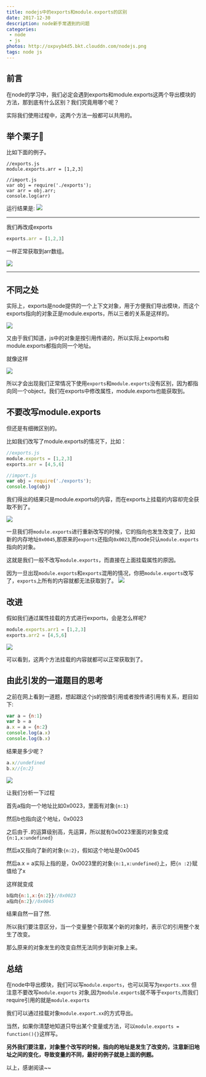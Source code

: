 ```yaml
---
title: nodejs中的exports和module.exports的区别
date: 2017-12-30
description: node新手常遇到的问题
categories:
 - node
 - js
photos: http://oxpvyb4d5.bkt.clouddn.com/nodejs.png
tags: node js
---
```


## 前言

在node的学习中，我们必定会遇到exports和module.exports这两个导出模块的方法，那到底有什么区别？我们究竟用哪个呢？

实际我们使用过程中，这两个方法一般都可以共用的。

## 举个栗子🌰

比如下面的例子。

```
//exports.js
module.exports.arr = [1,2,3]
```

```
//import.js
var obj = require('./exports');
var arr = obj.arr;
console.log(arr)
```
运行结果是:
![](http://oxpvb4fav.bkt.clouddn.com/15146109642764.jpg)

---

我们再改成exports

```js
exports.arr = [1,2,3]
```

一样正常获取到arr数组。

![](http://oxpvb4fav.bkt.clouddn.com/15146109642764.jpg)

---

## 不同之处

实际上，exports是node提供的一个上下文对象，用于方便我们导出模块，而这个exports指向的对象正是module.exports，所以三者的关系是这样的。

![](http://oxpvb4fav.bkt.clouddn.com/15146114379480.jpg)

又由于我们知道，js中的对象是按引用传递的，所以实际上exports和module.exports都指向同一个地址。

就像这样

![](http://oxpvb4fav.bkt.clouddn.com/15146115045635.jpg)

所以才会出现我们正常情况下使用```exports```和```module.exports```没有区别，因为都指向同一个object，我们在exports中修改属性，module.exports也能获取到。

## 不要改写module.exports

但还是有细微区别的。

比如我们改写了module.exports的情况下，比如：

```js
//exports.js
module.exports = [1,2,3]
exports.arr = [4,5,6]
```

```js
//import.js
var obj = require('./exports');
console.log(obj)
```

我们得出的结果只是module.exports的内容，而在exports上挂载的内容却完全获取不到了。

![](http://oxpvb4fav.bkt.clouddn.com/15146121128056.jpg)

一旦我们将```module.exports```进行重新改写的时候，它的指向也发生改变了，比如新的内存地址```0x0045```,那原来的```exports```还指向```0x0023```,而node只认```module.exports```指向的对象。

这就是我们一般不改写```module.exports```，而直接在上面挂载属性的原因。

因为一旦出现```module.exports```和```exports```混用的情况，你把```module.exports```改写了，```exports```上所有的内容就都无法获取到了。
![](http://oxpvb4fav.bkt.clouddn.com/15146120902373.jpg)

## 改进

假如我们通过属性挂载的方式进行exports，会是怎么样呢?

```js
module.exports.arr1 = [1,2,3]
exports.arr2 = [4,5,6]
```

![](http://oxpvb4fav.bkt.clouddn.com/15146122143055.jpg)

可以看到，这两个方法挂载的内容就都可以正常获取到了。




## 由此引发的一道题目的思考

之前在网上看到一道题，想起跟这个js的按值引用或者按传递引用有关系，题目如下:

```js
var a = {n:1}
var b = a
a.x = a = {n:2}
console.log(a.x)
console.log(b.x)
```

结果是多少呢？

```js
a.x//undefined
b.x//{n:2}
```
![](http://oxpvb4fav.bkt.clouddn.com/15146133186513.jpg)


让我们分析一下过程

首先a指向一个地址比如0x0023，里面有对象```{n:1}```

然后b也指向这个地址，0x0023

之后由于```.```的运算级别高，先运算，所以就有0x0023里面的对象变成```{n:1,x:undefined}```

然后a又指向了新的对象```{n:2}```，假如这个地址是0x0045

然后a.x = a实际上指的是，0x0023里的对象```{n:1,x:undefined}```上，把```{n
:2}```赋值给了x

这样就变成

```js
b指向{n:1,x:{n:2}}//0x0023
a指向{n:2}//0x0045
```

结果自然一目了然.

所以我们要注意区分，当一个变量整个获取某个新的对象时，表示它的引用整个发生了改变。

那么原来的对象发生的改变自然无法同步到新对象上来。

## 总结

在node中导出模块，我们可以写```module.exports```，也可以简写为```exports.xxx```
但注意不要改写```module.exports``` 对象,因为```module.exports```就不等于```exports```,而我们require引用的就是```module.exports```

我们可以通过挂载对象```module.export.xx```的方式导出。

当然，如果你清楚地知道只导出某个变量或方法，可以```module.exports = function(){}```这样写。

**另外我们要注意，对象整个改写的时候，指向的地址是发生了改变的，注意新旧地址之间的变化，导致变量的不同，最好的例子就是上面的例题。**

以上，感谢阅读~~




